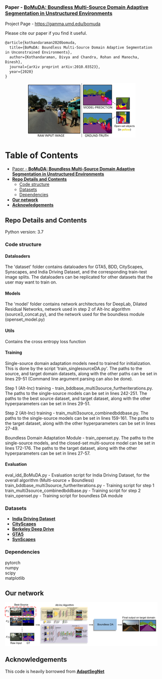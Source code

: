 ### Paper - [**BoMuDA: Boundless Multi-Source Domain Adaptive Segmentation in Unstructured Environments**](https://arxiv.org/abs/2010.03523)

Project Page - https://gamma.umd.edu/bomuda

Please cite our paper if you find it useful.

```
@article{kothandaraman2020bomuda,
  title={BoMuDA: Boundless Multi-Source Domain Adaptive Segmentation in Unconstrained Environments},
  author={Kothandaraman, Divya and Chandra, Rohan and Manocha, Dinesh},
  journal={arXiv preprint arXiv:2010.03523},
  year={2020}
}
```

<p align="center">
<img src="figures/cover.png" width="360">
</p>

Table of Contents
=================

  * [Paper - <a href="https://arxiv.org/abs/2010.03523" rel="nofollow"><strong>BoMuDA: Boundless Multi-Source Domain Adaptive Segmentation in Unstructured Environments</strong></a>](#paper---BoMuDA-Boundless-Multi-Source-Domain-Adaptive-Segmentation-in-Unstructured-Environments)
  * [**Repo Details and Contents**](#repo-details-and-contents)
     * [Code structure](#code-structure)
     * [Datasets](#datasets)
     * [Dependencies](#dependencies)
  * [**Our network**](#our-network)
  * [**Acknowledgements**](#acknowledgements)

## Repo Details and Contents
Python version: 3.7

### Code structure
#### Dataloaders <br>
The 'dataset' folder contains dataloaders for GTA5, BDD, CityScapes, Synscapes, and India Driving Dataset, and the corresponding train-test image splits. The dataloaders can be replicated for other datasets that the user may want to train on.
#### Models
The 'model' folder contains network architectures for DeepLab, Dilated Residual Networks, network used in step 2 of Alt-Inc algorithm (source3_concat.py), and the network used for the boundless module (openset_model.py)
#### Utils
Contains the cross entropy loss function
#### Training
Single-source domain adaptation models need to trained for initialization. This is done by the script 'train_singlesourceDA.py'. The paths to the source, and target domain datasets, along with the other paths can be set in lines 29-51 (Command line argument parsing can also be done). <br>

Step 1 (Alt-Inc) training - train_bddbase_multi3source_furtheriterations.py. The paths to the single-source models can be set in lines 242-251. The paths to the best source dataset, and target dataset, along with the other hyperparameters can be set in lines 29-51.

Step 2 (Alt-Inc) training - train_multi3source_combinedbddbase.py. The paths to the single-source models can be set in lines 159-161. The paths to the target dataset, along with the other hyperparameters can be set in lines 27-49.

Boundless Domain Adaptation Module - train_openset.py. The paths to the single-source models, and the closed-set multi-source model can be set in lines 172-176. The paths to the target dataset, along with the other hyperparameters can be set in lines 27-57.

#### Evaluation
eval_idd_BoMuDA.py - Evaluation script for India Driving Dataset, for the overall algorithm (Multi-source + Boundless)<br>
train_bddbase_multi3source_furtheriterations.py - Training script for step 1 <br>
train_multi3source_combinedbddbase.py - Training script for step 2 <br>
train_openset.py - Training script for boundless DA module <br>

### Datasets
* [**India Driving Dataset**](https://idd.insaan.iiit.ac.in/) 
* [**CityScapes**](https://www.cityscapes-dataset.com/) 
* [**Berkeley Deep Drive**](https://bdd-data.berkeley.edu/) 
* [**GTA5**](https://download.visinf.tu-darmstadt.de/data/from_games/) 
* [**SynScapes**](https://7dlabs.com/synscapes-overview) 

### Dependencies
pytorch <br>
numpy <br>
scipy <br>
matplotlib <br>

## Our network

<p align="center">
<img src="overview.png">
</p>

## Acknowledgements

This code is heavily borrowed from [**AdaptSegNet**](https://github.com/wasidennis/AdaptSegNet)
